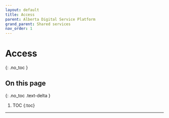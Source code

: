 ```yaml
---
layout: default
title: Access
parent: Alberta Digital Service Platform
grand_parent: Shared services
nav_order: 1
---
```


# Access
{: .no_toc }

## On this page
{: .no_toc .text-delta }

1. TOC
{:toc}

---
